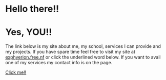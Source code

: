 <h1>Hello there!!</h1>
<h1>Yes, YOU!!</h1>
<p>The link below is my site about me, my school, services I can provide and my projects. If you have spare time feel free to visit my site at <a href="exphyerion.free.nf">exphyerion.free.nf</a>
 or click the underlined word below. If you want to avail one of my services my contact info is on the page. </p>
<a href="exphyerion.free.nf"> Click me!!</a>

